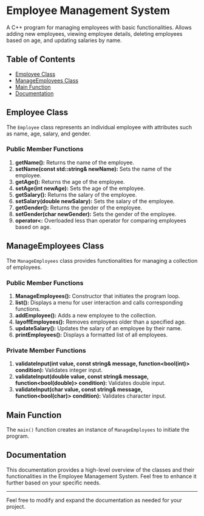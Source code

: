 # Employee Management System

A C++ program for managing employees with basic functionalities. Allows adding new employees, viewing employee details, deleting employees based on age, and updating salaries by name.

## Table of Contents

- [Employee Class](#employee-class)
- [ManageEmployees Class](#manageemployees-class)
- [Main Function](#main-function)
- [Documentation](#documentation)

## Employee Class

The `Employee` class represents an individual employee with attributes such as name, age, salary, and gender.

### Public Member Functions

1. **getName():** Returns the name of the employee.
2. **setName(const std::string& newName):** Sets the name of the employee.
3. **getAge():** Returns the age of the employee.
4. **setAge(int newAge):** Sets the age of the employee.
5. **getSalary():** Returns the salary of the employee.
6. **setSalary(double newSalary):** Sets the salary of the employee.
7. **getGender():** Returns the gender of the employee.
8. **setGender(char newGender):** Sets the gender of the employee.
9. **operator<:** Overloaded less than operator for comparing employees based on age.

## ManageEmployees Class

The `ManageEmployees` class provides functionalities for managing a collection of employees.

### Public Member Functions

1. **ManageEmployees():** Constructor that initiates the program loop.
2. **list():** Displays a menu for user interaction and calls corresponding functions.
3. **addEmployee():** Adds a new employee to the collection.
4. **layoffEmployees():** Removes employees older than a specified age.
5. **updateSalary():** Updates the salary of an employee by their name.
6. **printEmployees():** Displays a formatted list of all employees.

### Private Member Functions

1. **validateInput(int value, const string& message, function<bool(int)> condition):** Validates integer input.
2. **validateInput(double value, const string& message, function<bool(double)> condition):** Validates double input.
3. **validateInput(char value, const string& message, function<bool(char)> condition):** Validates character input.

## Main Function

The `main()` function creates an instance of `ManageEmployees` to initiate the program.

## Documentation

This documentation provides a high-level overview of the classes and their functionalities in the Employee Management System. Feel free to enhance it further based on your specific needs.

---

Feel free to modify and expand the documentation as needed for your project.
